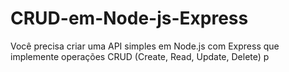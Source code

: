 # CRUD-em-Node-js-Express
Você precisa criar uma API simples em Node.js com Express que implemente operações CRUD (Create, Read, Update, Delete) p


